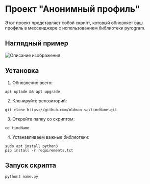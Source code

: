 # Проект "Анонимный профиль"

Этот проект представляет собой скрипт, который обновляет ваш профиль в мессенджере с использованием библиотеки pyrogram.

## Наглядный пример

![Описание изображения](https://github.com/oldman-sa/timeName/blob/main/example.jpeg)

## Установка

1. Обновление всего:
  
```
apt uptade && apt upgrade
```
2. Клонируйте репозиторий:

```
git clone https://github.com/oldman-sa/timeName.git
```
3. Откройте папку со скриптом:

```
cd timeName
```
4. Устанавливаем важные библиотеки:

```
sudo apt install python3
pip install -r requirements.txt
```
## Запуск скрипта

```
python3 name.py
```

